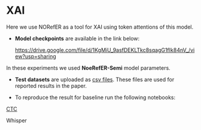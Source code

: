 # XAI 
Here we use NORefER as a tool for XAI using token attentions of this model.

- **Model checkpoints** are available in the link below:

  https://drive.google.com/file/d/1KgMiU_9asfDEKLTkc8sqagG1fIk84nV_/view?usp=sharing

In these experiments we used **NoeRefER-Semi** model parameters.

- **Test datasets** are uploaded as [csv files](https://github.com/aixplain/NoRefER/tree/main/dataset). These files are used for reported results in the paper.

- To reproduce the result for baseline run the following notebooks:

[CTC](https://github.com/aixplain/NoRefER/blob/main/icassp-xai/baseline/CTC/ASR_confidence_estimation.ipynb)

Whisper



